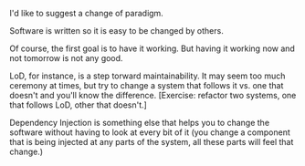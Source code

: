 I'd like to suggest a change of paradigm.

Software is written so it is easy to be changed by others.

Of course, the first goal is to have it working. But having it working now and not tomorrow is not any good.

LoD, for instance, is a step torward maintainability.
It may seem too much ceremony at times, but try to change a system that follows it vs. one that doesn't and you'll know
the difference. [Exercise: refactor two systems, one that follows LoD, other that doesn't.]

Dependency Injection is something else that helps you to change the software without having to look at every bit of it (you
change a component that is being injected at any parts of the system, all these parts will feel that change.)
